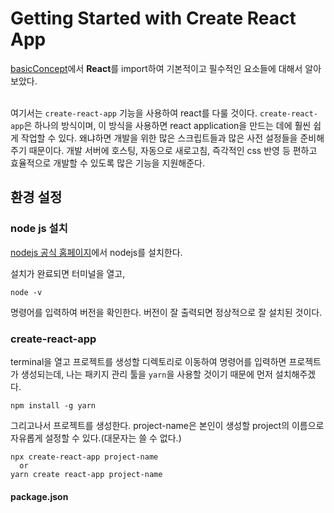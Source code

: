 # Getting Started with Create React App

[basicConcept](https://github.com/gtengine/reactBasic/tree/main/0_whyReact/basicConcept)에서 **React**를 import하여 기본적이고 필수적인 요소들에 대해서 알아보았다.<br><br>

여기서는 `create-react-app` 기능을 사용하여 react를 다룰 것이다. `create-react-app`은 하나의 방식이며, 이 방식을 사용하면 react application을 만드는 데에 훨씬 쉽게 작업할 수 있다. 왜냐하면 개발을 위한 많은 스크립트들과 많은 사전 설정들을 준비해주기 때문이다. 개발 서버에 호스팅, 자동으로 새로고침, 즉각적인 css 반영 등 편하고 효율적으로 개발할 수 있도록 많은 기능을 지원해준다.

## 환경 설정

### node js 설치

[nodejs 공식 홈페이지](https://nodejs.org/ko/)에서 nodejs를 설치한다.

설치가 완료되면 터미널을 열고,

```
node -v
```

명령어를 입력하여 버전을 확인한다. 버전이 잘 출력되면 정상적으로 잘 설치된 것이다.

### create-react-app

terminal을 열고 프로젝트를 생성할 디렉토리로 이동하여 명령어를 입력하면 프로젝트가 생성되는데, 나는 패키지 관리 툴을 `yarn`을 사용할 것이기 때문에 먼저 설치해주겠다.

```
npm install -g yarn
```

그리고나서 프로젝트를 생성한다. project-name은 본인이 생성할 project의 이름으로 자유롭게 설정할 수 있다.(대문자는 쓸 수 없다.)

```
npx create-react-app project-name
  or
yarn create react-app project-name
```

#### package.json

